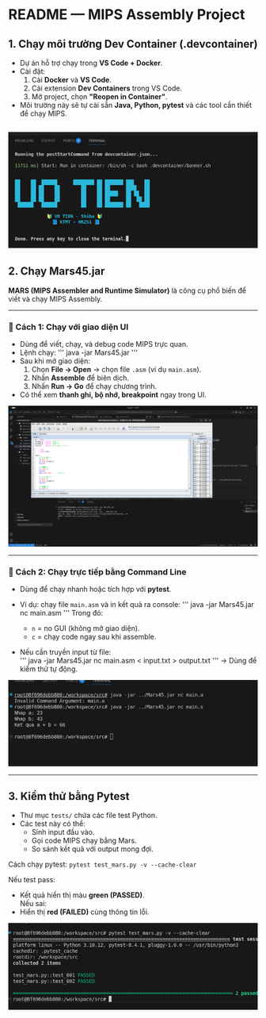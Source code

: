 # README — MIPS Assembly Project

## 1. Chạy môi trường Dev Container (.devcontainer)
- Dự án hỗ trợ chạy trong **VS Code + Docker**.  
- Cài đặt:
  1. Cài **Docker** và **VS Code**.  
  2. Cài extension **Dev Containers** trong VS Code.  
  3. Mở project, chọn **"Reopen in Container"**.  
- Môi trường này sẽ tự cài sẵn **Java, Python, pytest** và các tool cần thiết để chạy MIPS.  

![](./images/docker.png)
---

## 2. Chạy Mars45.jar
**MARS (MIPS Assembler and Runtime Simulator)** là công cụ phổ biến để viết và chạy MIPS Assembly.  

---

### 🔹 Cách 1: Chạy với giao diện UI
- Dùng để viết, chạy, và debug code MIPS trực quan.  
- Lệnh chạy:
  '''
  java -jar Mars45.jar
  '''
- Sau khi mở giao diện:
  1. Chọn **File → Open** → chọn file `.asm` (ví dụ `main.asm`).  
  2. Nhấn **Assemble** để biên dịch.  
  3. Nhấn **Run → Go** để chạy chương trình.  
- Có thể xem **thanh ghi, bộ nhớ, breakpoint** ngay trong UI.  

![](./images/UI.png)

---

### 🔹 Cách 2: Chạy trực tiếp bằng Command Line
- Dùng để chạy nhanh hoặc tích hợp với **pytest**.  
- Ví dụ: chạy file `main.asm` và in kết quả ra console:
  '''
  java -jar Mars45.jar nc main.asm
  '''
  Trong đó:  
  - `n` = no GUI (không mở giao diện).  
  - `c` = chạy code ngay sau khi assemble.  

- Nếu cần truyền input từ file:  
  '''
  java -jar Mars45.jar nc main.asm < input.txt > output.txt
  '''
  → Dùng để kiểm thử tự động.  

![](./images/terminal.png)

---

## 3. Kiểm thử bằng Pytest
- Thư mục `tests/` chứa các file test Python.  
- Các test này có thể:
  - Sinh input đầu vào.  
  - Gọi code MIPS chạy bằng Mars.  
  - So sánh kết quả với output mong đợi.  

Cách chạy pytest: `pytest test_mars.py -v --cache-clear`

Nếu test pass:
- Kết quả hiển thị màu **green (PASSED)**.  
Nếu sai:
- Hiển thị **red (FAILED)** cùng thông tin lỗi.  

![](./images/test.png)
